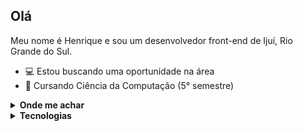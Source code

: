 ## Olá

Meu nome é Henrique e sou um desenvolvedor front-end de Ijuí, Rio Grande do Sul.

- 💻 Estou buscando uma oportunidade na área
- 📖 Cursando Ciência da Computação (5° semestre)
<!--- ✏️ Atualmente aprendendo TypeScript-->

</details>

<details>
  <summary><b>Onde me achar</b></summary>

[![Gmail Badge](https://img.shields.io/badge/-henriquedaltrozo2@gmail.com-c14438?style=flat-square&logo=Gmail&logoColor=white&link=mailto:henriquedaltrozo2@gmail.com)](mailto:henriquedaltrozo2@gmail.com)
[![Linkedin Badge](https://img.shields.io/badge/-henriquedaltrozo-blue?style=flat-square&logo=Linkedin&logoColor=white&link=https://www.linkedin.com/in/henrique-daltrozo-740068269/)](https://www.linkedin.com/in/henriquedaltrozo/)
[![GitHub](https://img.shields.io/badge/-GitHub-181717?style=flat-square&logo=github&logoColor=white&link=https://github.com/henriquedaltrozo)](https://github.com/henriquedaltrozo)

</details>

<details>
  <summary><b>Tecnologias</b></summary>

![HTML5](https://img.shields.io/badge/-HTML5-232323?style=flat&labelColor=E34F26&logo=html5&logoColor=ffffff)
![CSS3](https://img.shields.io/badge/-CSS3-232323?style=flat&labelColor=1572B6&logo=css3&logoColor=ffffff)
![Sass](https://img.shields.io/badge/-Sass-232323?style=flat&labelColor=CC6699&logo=sass&logoColor=ffffff)
![Bootstrap](https://img.shields.io/badge/-Bootstrap-232323?style=flat&labelColor=7952B3&logo=bootstrap&logoColor=ffffff)
![JavaScript](https://img.shields.io/badge/-JavaScript-232323?style=flat&labelColor=000000&logo=javascript&logoColor=F7DF1E)
![Vite](https://img.shields.io/badge/-Vite-232323?style=flat&labelColor=646CFF&logo=vite&logoColor=ffe330)
![React](https://img.shields.io/badge/-React-232323?style=flat&labelColor=61DAFB&logo=react&logoColor=000000)

<!--![TypeScript](https://img.shields.io/badge/-TypeScript-232323?style=flat&labelColor=000000&logo=typescript&logoColor=3178C6)-->

</details>
